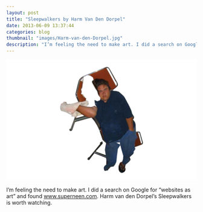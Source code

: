 ```yaml
---
layout: post
title: "Sleepwalkers by Harm Van Den Dorpel"
date: 2013-06-09 13:37:44
categories: blog
thumbnail: "images/Harm-van-den-Dorpel.jpg"
description: "I’m feeling the need to make art. I did a search on Google for “websites as art” and found www.superneen.com. Harm van den Dorpel’s Sleepwalkers is worth watching."
---
```


<a href="http://www.manetas.com/neen/dendorpel/bencher.swf"><img src="/images/Harm-van-den-Dorpel.jpg" alt="Sleepwalkers by Harm van den Dorpel" /></a>

I’m feeling the need to make art. I did a search on Google for “websites as art” and found www.superneen.com. Harm van den Dorpel’s Sleepwalkers is worth watching.